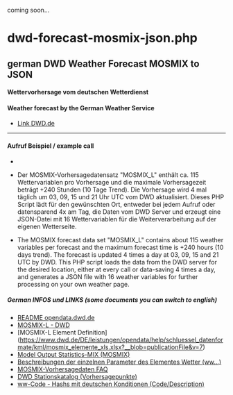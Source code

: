 coming soon...

# dwd-forecast-mosmix-json.php
## german DWD Weather Forecast MOSMIX to JSON

#### Wettervorhersage vom deutschen Wetterdienst
#### Weather forecast by the German Weather Service
- [Link DWD.de](https://www.dwd.de/)

---

#### Aufruf Beispiel / example call

- 

- Der MOSMIX-Vorhersagedatensatz "MOSMIX_L" enthält ca. 115 Wettervariablen pro Vorhersage und die maximale Vorhersagezeit beträgt +240 Stunden (10 Tage Trend). Die Vorhersage wird 4 mal täglich um 03, 09, 15 und 21 Uhr UTC vom DWD aktualisiert. Dieses PHP Script lädt für den gewünschten Ort, entweder bei jedem Aufruf oder datensparend 4x am Tag, die Daten vom DWD Server und erzeugt eine JSON-Datei mit 16 Wettervariablen für die Weiterverarbeitung auf der eigenen Wetterseite.

- The MOSMIX forecast data set "MOSMIX_L" contains about 115 weather variables per forecast and the maximum forecast time is +240 hours (10 days trend). The forecast is updated 4 times a day at 03, 09, 15 and 21 UTC by DWD. This PHP script loads the data from the DWD server for the desired location, either at every call or data-saving 4 times a day, and generates a JSON file with 16 weather variables for further processing on your own weather page.


##### German INFOS und LINKS (some documents you can switch to english)
- [README opendata.dwd.de](https://opendata.dwd.de/README.txt)
- [MOSMIX-L - DWD]([https://dwd-geoportal.de/products/G_FJM/)
- [MOSMIX-L Element Definition] (https://www.dwd.de/DE/leistungen/opendata/help/schluessel_datenformate/kml/mosmix_elemente_xls.xlsx?__blob=publicationFile&v=7)
- [Model Output Statistics-MIX (MOSMIX)](https://www.dwd.de/DE/leistungen/met_verfahren_mosmix/met_verfahren_mosmix.html)
- [Beschreibungen der einzelnen Parameter des Elementes Wetter (ww...)](https://www.dwd.de/DE/leistungen/opendata/help/schluessel_datenformate/kml/mosmix_element_weather_xls.html)
- [MOSMIX-Vorhersagedaten FAQ](https://rcccm.dwd.de/DE/leistungen/met_verfahren_mosmix/faq/faq_mosmix_node.html)
- [DWD Stationskatalog (Vorhersagepunkte)](https://www.dwd.de/DE/leistungen/met_verfahren_mosmix/mosmix_stationskatalog.cfg?view=nasPublication&nn=16102)
- [ww-Code - Hashs mit deutschen Konditionen (Code/Description)](https://wetterkanal.kachelmannwetter.com/was-ist-der-ww-code-in-der-meteorologie/)

